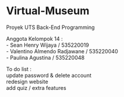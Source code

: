 # Virtual-Museum

Proyek UTS Back-End Programming

Anggota Kelompok 14 : <br>
    - Sean Henry Wijaya / 535220019 <br>
    - Valentino Almendo Radjawane / 535220040 <br>
    - Paulina Agustina / 535220048 <br>

To do list : <br>
update password & delete account <br>
redesign website <br>
add quiz / extra features <br>